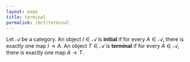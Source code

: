 ```yaml
---
layout: page
title: terminal
permalink: /bct/terminal
---
```

Let $\mathscr{A}$ be a category.  An object $I \in \mathscr{A}$ is **initial**    if for every $A \in \mathscr{A}$, there is exactly one map $I \to A$.  An object $T \in \mathscr{A}$ is **terminal**    if for every $A \in \mathscr{A}$, there is exactly one map $A \to T$.
